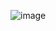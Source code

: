 ![image](https://github.com/AlejandroEstrada16/Juego-secreto/assets/158002522/3f272c98-4bc5-4efa-9ddc-e9368fca267f)

